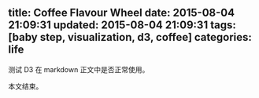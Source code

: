 title: Coffee Flavour Wheel
date: 2015-08-04 21:09:31
updated: 2015-08-04 21:09:31
tags: [baby step, visualization, d3, coffee]
categories: life
---

测试 D3 在 markdown 正文中是否正常使用。

<script src="https://cdnjs.cloudflare.com/ajax/libs/d3/3.5.6/d3.min.js" charset="utf-8"></script>
<div id="vis"></div>
<script src="http://daweih.github.io/js/coffee_flavour_wheel.js" charset="utf-8"></script>

本文结束。